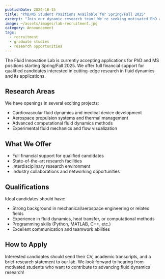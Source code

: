 ```yaml
---
publishDate: 2024-10-15
title: "PhD/MS Student Positions Available for Spring/Fall 2025"
excerpt: "Join our dynamic research team! We're seeking motivated PhD and MS students interested in fluid dynamics, biomedical engineering, and aerospace applications."
image: ~/assets/images/lab-recruitment.jpg
category: Announcement
tags:
  - recruitment
  - graduate studies
  - research opportunities
---
```


The Fluid Innovation Lab is currently accepting applications for PhD and MS positions starting Spring/Fall 2025. We offer full financial support for qualified candidates interested in cutting-edge research in fluid dynamics and its applications.

## Research Areas

We have openings in several exciting projects:
- Cardiovascular fluid dynamics and medical device development
- Aerospace propulsion systems and thermal management
- Advanced computational fluid dynamics methods
- Experimental fluid mechanics and flow visualization

## What We Offer

- Full financial support for qualified candidates
- State-of-the-art research facilities
- Interdisciplinary research environment
- Industry collaborations and networking opportunities

## Qualifications

Ideal candidates should have:
- Strong background in mechanical/aerospace engineering or related fields
- Experience in fluid dynamics, heat transfer, or computational methods
- Programming skills (Python, MATLAB, C++, etc.)
- Excellent communication and teamwork abilities

## How to Apply

Interested candidates should send their CV, academic transcripts, and a brief research statement to our lab. We look forward to hearing from motivated students who want to contribute to advancing fluid dynamics research! 